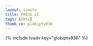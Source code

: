 ```yaml
--- 
layout: sieutv
title: FR836 s1
tags: [FRtv]
thumb_re: globiptv836
---
```

{% include tvadv key="globiptv836" %} 
